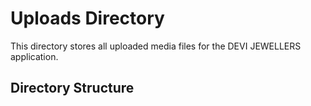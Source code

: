 # Uploads Directory

This directory stores all uploaded media files for the DEVI JEWELLERS application.

## Directory Structure

